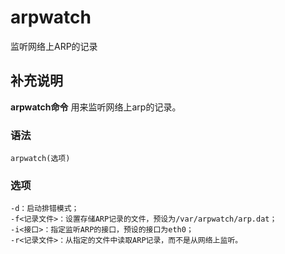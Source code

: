 arpwatch
===

监听网络上ARP的记录

## 补充说明

**arpwatch命令** 用来监听网络上arp的记录。

###  语法

```shell
arpwatch(选项)
```

###  选项

```shell
-d：启动排错模式；
-f<记录文件>：设置存储ARP记录的文件，预设为/var/arpwatch/arp.dat；
-i<接口>：指定监听ARP的接口，预设的接口为eth0；
-r<记录文件>：从指定的文件中读取ARP记录，而不是从网络上监听。
```


